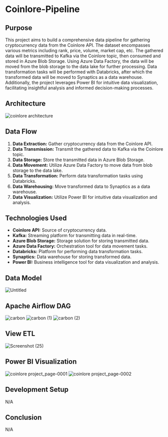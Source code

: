 # Coinlore-Pipeline

## Purpose
This project aims to build a comprehensive data pipeline for gathering cryptocurrency data from the Coinlore API. The dataset encompasses various metrics including rank, price, volume, market cap, etc. The gathered data will be transmitted to Kafka via the Coinlore topic, then consumed and stored in Azure Blob Storage. Using Azure Data Factory, the data will be moved from the blob storage to the data lake for further processing. Data transformation tasks will be performed with Databricks, after which the transformed data will be moved to Synaptics as a data warehouse. Additionally, the project leverages Power BI for intuitive data visualization, facilitating insightful analysis and informed decision-making processes.

## Architecture
![coinlore architecture](https://github.com/kingsley-123/Coinlore-Pipeline/assets/63650573/d6cf94ae-652b-4383-939e-2eca8ac7faa6)

## Data Flow
1. **Data Extraction:** Gather cryptocurrency data from the Coinlore API.
2. **Data Transmission:** Transmit the gathered data to Kafka via the Coinlore topic.
3. **Data Storage:** Store the transmitted data in Azure Blob Storage.
4. **Data Movement:** Utilize Azure Data Factory to move data from blob storage to the data lake.
5. **Data Transformation:** Perform data transformation tasks using Databricks.
6. **Data Warehousing:** Move transformed data to Synaptics as a data warehouse.
7. **Data Visualization:** Utilize Power BI for intuitive data visualization and analysis.

## Technologies Used
- **Coinlore API:** Source of cryptocurrency data.
- **Kafka:** Streaming platform for transmitting data in real-time.
- **Azure Blob Storage:** Storage solution for storing transmitted data.
- **Azure Data Factory:** Orchestration tool for data movement tasks.
- **Databricks:** Platform for performing data transformation tasks.
- **Synaptics:** Data warehouse for storing transformed data.
- **Power BI:** Business intelligence tool for data visualization and analysis.

## Data Model
![Untitled](https://github.com/kingsley-123/Coinlore-Pipeline/assets/63650573/bd102de7-ed35-47d4-98e7-bce9fb8326cf)

## Apache Airflow DAG
![carbon](https://github.com/kingsley-123/Coinlore-Pipeline/assets/63650573/54b5d247-3a8b-4dce-ba14-9ba06ee71cc5)
![carbon (1)](https://github.com/kingsley-123/Coinlore-Pipeline/assets/63650573/d84bb462-d1b4-49bc-99cd-16daa0a76fcb)
![carbon (2)](https://github.com/kingsley-123/Coinlore-Pipeline/assets/63650573/e3ea5cc5-4337-4161-bbda-d664328af2be)

## View ETL
![Screenshot (25)](https://github.com/kingsley-123/Coinlore-Pipeline/assets/63650573/653e91aa-a6c0-459a-9d39-0e7af479ea46)

## Power BI Visualization
![coinlore project_page-0001](https://github.com/kingsley-123/Coinlore-Pipeline/assets/63650573/474f7871-f2f6-486d-a379-fed30c30c2f4)
![coinlore project_page-0002](https://github.com/kingsley-123/Coinlore-Pipeline/assets/63650573/c9729071-fdea-4983-808b-9f39615bb1ea)


## Development Setup
N/A

## Conclusion
N/A
